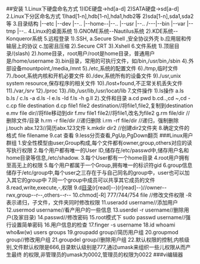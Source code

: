 ##安装
1.Linux下硬盘命名方式
1)IDE硬盘->hd[a-d]
2)SATA硬盘->sd[a-d]
2.Linux下分区命名方式
1)had[1-n],hdb[1-n],hda1,hdb2等
2)sda[1-n],sda1,sda2等
3.目录结构
    |--etc
	|--dev	 |--..
	|--home--|--..
	|--usr	 |--..
/---|--bin
	|--var
	|--tmp
	|--..
4.Linux的桌面系统
1).GNOME系统--Nautilus系统
2).KDE系统--Konqueror系统
5.远程登录
1).SSH,
a.Secure Shell ,安全协议外壳
b.应用层和传输层上的协议
c.加密且压缩
2).Secure CRT
3).Xshell
6.文件系统
1).顶层目录/(slash)
2).home目录，root用户/root是home目录，普通用户是/home/username
3).bin目录，常用的可执行文件，如/bin,/usr/bin,/sbin
4).外部设备mountpoint,/media,/mnt
5)./etc,系统的配置文件
6)./tmp,临时文件
7)./boot,系统内核和开机必要文件
8)./dev,系统所有的设备文件
9)./usr,unix system resource,保存程序的相关文件
10)./lost+found,不正常关机丢失文件
11)./var,/srv
12)./proc
13)./lib,/usr/lib,/usr/locat/lib
7.文件操作
1).ls操作
a.ls
b.ls /
c.ls -a 
d.ls -l
e.ls -ld
f.ls -h
g.ll
2).文件和目录
a.cd pwd
b.cd..,cd ~,cd -
c.cp file destination
d.cp file1 file2 destination//将file1,file2,复制到destination
e.mv file dir//将file移动到dir
f.mv file1 file2//将file1,改名为file2
g.rm file/dir //删除文件/目录
h.rm -r file/dir //递归删除
i.rm -rf file/dir //递归，强制删除
j.touch abx.123//简历abx.123文件
k.mkdir dir2 //创建dir2文件夹
8.确定文件的格式
file filename
9.cat 查看
9.less分页查看,PgUp,PgDown翻页
###Linux用户群组
1.安全性模型由user,Group构成,每个文件都有owner,group,others对应的读写执行权限
2.每个用户都有唯一的User ID,储存在/etc/passwd中,储存用户名和home目录等信息,/etc/shadow.
3.每个User都有一个home目录
4.root用户拥有至高无上的权限
5.每个用户都属于一个Group,拥有唯一的标识符gid
6.group信息储存于/etc/group中,每个user之三存在于与自己同名的group中，user也可以加入其它的group中
7.同一个group中成员可以共享其它成员的文件
8.read,write,execute,-,权限
9.d[目录](r[read]w[write]x[execute])(r[read]--)(r[read]--)//owner--rwx,group--r--,others--r--
10.chmod[-R] 777/744/754 file //修改文件权限 -R表示递归，子文件，文件夹同时修改权限
11.useradd username//添加用户
12.usermod username//看产用户的一些信息
13.userdel -r username//删除用户(及家目录)
14.passwd//修改密码
15.root模式下 sudo passwd username//强行设置简单密码
16.用户信息的检查
17.finger -s username
18.id whoami who&w(w) users groups
19.groupadd group//简历用户组
20.groupmod group//修改用户组
21.groupdel group//删除用户组
22.默认权限的控制,内核级别,文件默认权限是666,目录默认级别是777,通过umask来组织一些儿权限从而产生最终 的权限,非管理员的umask为0002,管理员的权限为0022
###vi编辑器





























